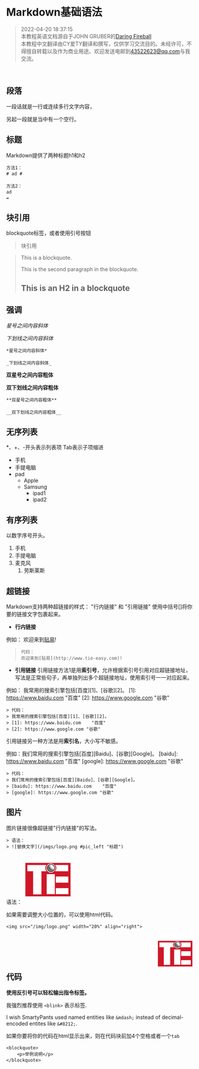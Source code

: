 # Markdown基础语法


> 2022-04-20 18:37:15 
> <br>本教程英语文档源自于JOHN GRUBER的[Daring Fireball](https://daringfireball.net/projects/markdown/basics)
> <br>本教程中文翻译由CY爱TY翻译和撰写，仅供学习交流目的。未经许可，不得擅自转载以及作为商业用途。欢迎发送电邮到<43522623@qq.com>与我交流。


<br>

## 段落 ##
一段话就是一行或连续多行文字内容，
 
另起一段就是当中有一个空行。


## 标题 ##
Markdown提供了两种标题h1和h2

    方法1：
    # ad #
    
    方法2：
    ad
    =


## 块引用 ##
blockquote标签，或者使用引号按钮

<blockquote>块引用</blockquote>


> <p>This is a blockquote.</p>
> 
> <p>This is the second paragraph in the blockquote.</p>
> 
> <h2>This is an H2 in a blockquote</h2>


## 强调 ##

*星号之间内容斜体*

_下划线之间内容斜体_

    *星号之间内容斜体*
    
    _下划线之间内容斜体_

**双星号之间内容粗体**

__双下划线之间内容粗体__

    **双星号之间内容粗体**
    
    __双下划线之间内容粗体__

## 无序列表 ##
*、+、-开头表示列表项
Tab表示子项缩进

* 手机
* 手提电脑
* pad
	* Apple
	* Samsung
		* ipad1
		* ipad2

## 有序列表 ##
以数字序号开头。

1. 手机
2. 手提电脑
3. 麦克风
	1. 劳斯莱斯  

## 超链接 ##
Markdown支持两种超链接的样式： "行内链接" 和 "引用链接"
使用中括号[]将你要的链接文字包裹起来。

- **行内链接**

例如： 欢迎来到[贴易](http://www.tie-easy.com)!
>     代码：
>     欢迎来到[贴易](http://www.tie-easy.com)!

- **引用链接**
引用链接方法1是用**索引号**，允许根据索引号引用对应超链接地址，写法是正常些句子，再单独列出多个超链接地址，使用索引号一一对应起来。

例如： 我常用的搜索引擎包括[百度][1]、[谷歌][2]。
[1]: https://www.baidu.com	"百度"
[2]: https://www.google.com "谷歌"

    > 代码：
    > 我常用的搜索引擎包括[百度][1]、[谷歌][2]。
    > [1]: https://www.baidu.com	"百度"
    > [2]: https://www.google.com "谷歌"

引用链接另一种方法是用**索引名**，大小写不敏感。

例如：我们常用的搜索引擎包括[百度][Baidu]、[谷歌][Google]。
[baidu]: https://www.baidu.com	"百度"
[google]: https://www.google.com "谷歌"

    > 代码：
    > 我们常用的搜索引擎包括[百度][Baidu]、[谷歌][Google]。
    > [baidu]: https://www.baidu.com	"百度"
    > [google]: https://www.google.com "谷歌"

## 图片 ##
图片链接很像超链接"行内链接"的写法。

    
    > 语法：
    > ![替换文字](/imgs/logo.png #pic_left "标题")
    
    
语法：
![logo](/pics/logo.png "Markdown笔记")

如果需要调整大小位置的，可以使用html代码。

	<img src="/img/logo.png" width="20%" align="right">

<img src="/pics/logo.png" width="20%" align="right">

<br>
<br>
<br>
<br>

## 代码 ##
**使用反引号可以轻松输出指令标签。**

我强烈推荐使用 `<blink>` 表示标签.

I wish SmartyPants used named entities like `&mdash;`
instead of decimal-encoded entites like `&#8212;`.

如果你要将你的代码在html显示出来，则在代码块前加4个空格或者一个`tab`

	<blockquote>
	 	<p>举例说明</p>
	</blockquote>